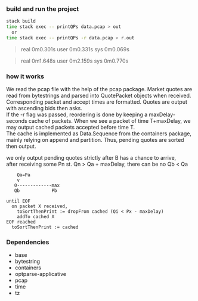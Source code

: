 ### build and run the project

```sh
stack build
time stack exec -- printQPs data.pcap > out
  or
time stack exec -- printQPs -r data.pcap > r.out
```
> real    0m0.301s
> user    0m0.331s
> sys     0m0.069s

> real    0m1.648s
> user    0m2.159s
> sys     0m0.770s

### how it works

We read the pcap file with the help of the pcap package. Market quotes are read from bytestrings
and parsed into QuotePacket objects when received. Corresponding packet and accept times are
formatted. Quotes are output with ascending bids then asks.<br>
If the -r flag was passed, reordering is done by keeping a maxDelay-seconds cache
of packets. When we see a packet of time T+maxDelay, we may output cached packets accepted
before time T.<br>
The cache is implemented as Data.Sequence from the containers package, mainly
relying on append and partition. Thus, pending quotes are sorted then output.



we only output pending quotes strictly after B has a chance to arrive,<br>
after receiving some Pn st. Qn > Qa + maxDelay, there can be no Qb < Qa<br>

```ascii
    Qa=Pa
    v
   0-------------max
   Qb            Pb
```

```pseudocode
until EOF
  on packet X received,
    toSortThenPrint := dropFrom cached (Qi < Px - maxDelay)
    addTo cached X
EOF reached
  toSortThenPrint := cached
```

### Dependencies

- base
- bytestring
- containers
- optparse-applicative
- pcap
- time
- tz
